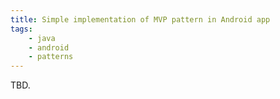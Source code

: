 ```yaml
---
title: Simple implementation of MVP pattern in Android app
tags:
    - java
    - android
    - patterns
---
```


TBD.

